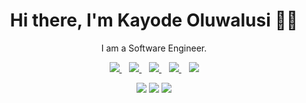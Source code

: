 <h1 align='center'>Hi there, I'm Kayode Oluwalusi  👋🏾</h1>

<p align='center'>I am a Software Engineer.</p>

<p align='center'>
<a href="https://wa.me/2348056496730?text=Hello Kayode" target="_blank">
  <img src="https://img.shields.io/badge/WHATSAPP-%2325D366.svg?&style=for-the-badge&logo=whatsapp&logoColor=white" />
</a>&nbsp;&nbsp;
<a href="https://twitter.com/kayode_olusi" target="_blank">
  <img src="https://img.shields.io/badge/twitter-%231DA1F2.svg?&style=for-the-badge&logo=twitter&logoColor=white" />
</a>&nbsp;&nbsp;
<a href="https://www.linkedin.com/in/kayode-oluwalusi-59a5691a9/" target="_blank">
  <img src="https://img.shields.io/badge/linkedin-%230077B5.svg?&style=for-the-badge&logo=linkedin&logoColor=white" />
</a>&nbsp;&nbsp;
<a href="mailto:kayodeolusi@gmail.com" target="_blank">
  <img src="https://img.shields.io/badge/email me-%23D14836.svg?&style=for-the-badge&logo=gmail&logoColor=white" />
</a>&nbsp;&nbsp;
  <img src="https://gpvc.arturio.dev/KayodeOlusi" />
  
  <p align = "center">
  <img src = "https://github-readme-stats.vercel.app/api?username=KayodeOlusi&show_icons=true&theme=tokyonight&line_height=27">
  <img src = "https://github-readme-stats.vercel.app/api/top-langs/?username=KayodeOlusi&hide=css,html&theme=tokyonight">
  <img src = "https://github-readme-streak-stats.herokuapp.com/?user=KayodeOlusi">
</p>
</p>
